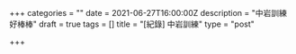 +++
categories = ""
date = 2021-06-27T16:00:00Z
description = "中岩訓練好棒棒"
draft = true
tags = []
title = "[紀錄] 中岩訓練"
type = "post"

+++
